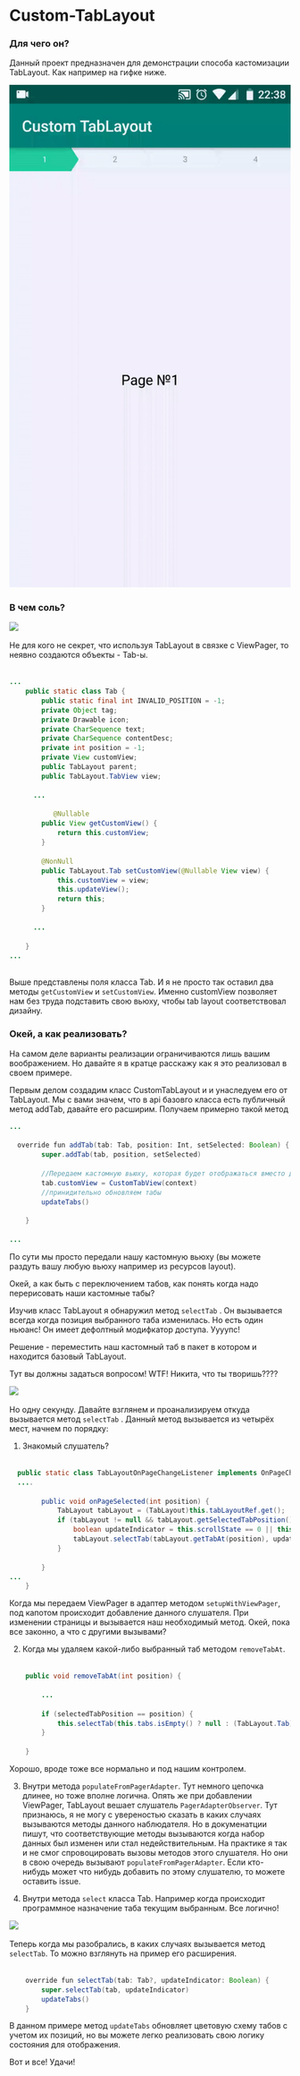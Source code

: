 # Custom-TabLayout

### Для чего он?

Данный проект предназначен для демонстрации способа кастомизации TabLayout.
Как например на гифке ниже.

![](https://github.com/mercuriy94/Custom-TabLayout/blob/master/images/sample.gif?raw=true)

### В чем соль?

![](http://pavon.kz/cache/normal/media/img/gallery/source/1757/1397196341_13958330342959.jpeg)

Не для кого не секрет, что используя TabLayout в связке с ViewPager, то неявно создаются объекты - Tab-ы. 

~~~ java

...
    public static class Tab {
        public static final int INVALID_POSITION = -1;
        private Object tag;
        private Drawable icon;
        private CharSequence text;
        private CharSequence contentDesc;
        private int position = -1;
        private View customView;
        public TabLayout parent;
        public TabLayout.TabView view;
      
      ...
      
           @Nullable
        public View getCustomView() {
            return this.customView;
        }

        @NonNull
        public TabLayout.Tab setCustomView(@Nullable View view) {
            this.customView = view;
            this.updateView();
            return this;
        }
        
      ...
  
    }
...
  
~~~

Выше представлены поля класса Tab. И я не просто так оставил два методы `getCustomView` и `setCustomView`. Именно customView позволяет нам без труда подставить свою вьюху, чтобы tab layout соответствовал дизайну.

### Окей, а как реализовать?

На самом деле варианты реализации ограничиваются лишь вашим воображением. Но давайте я в кратце расскажу как я это реализовал в своем примере.
 
Первым делом создадим класс CustomTabLayout и и унаследуем его от TabLayout. 
Мы с вами значем, что в  api базовго класса есть  публичный метод addTab, давайте его расширим. 
Получаем примерно такой метод 

~~~ java
...
  
  override fun addTab(tab: Tab, position: Int, setSelected: Boolean) {
        super.addTab(tab, position, setSelected)

        //Передаем кастомную вьюху, которая будет отображаться вместо дефолтной
        tab.customView = CustomTabView(context)
        //принидительно обновляем табы
        updateTabs()

    }

...
~~~

По сути мы просто передали нашу кастомную вьюху (вы можете раздуть вашу любую вьюху например из ресурсов layout).

Окей, а как быть с переключением табов, как понять когда надо перерисовать наши кастомные табы?

Изучив класс TabLayout я обнаружил метод `selectTab` . Он вызывается всегда когда позиция выбранного таба изменилась. Но есть один ньюанс! Он имеет дефолтный модифкатор доступа. Уууупс!

Решение -  переместить наш кастомный таб в пакет в котором и находится базовый TabLayout. 

Тут вы должны задаться вопросом! WTF! Никита, что ты творишь????

![](https://alicegellmdia5003.files.wordpress.com/2015/05/what_meme.jpg)

Но одну секунду. Давайте взглянем и проанализируем  откуда вызывается метод  `selectTab` .  Данный метод вызывается из четырёх мест, начнем по порядку: 

1.  Знакомый слушатель?

~~~ java

  public static class TabLayoutOnPageChangeListener implements OnPageChangeListener {
  ....

        public void onPageSelected(int position) {
            TabLayout tabLayout = (TabLayout)this.tabLayoutRef.get();
            if (tabLayout != null && tabLayout.getSelectedTabPosition() != position && position < tabLayout.getTabCount()) {
                boolean updateIndicator = this.scrollState == 0 || this.scrollState == 2 && this.previousScrollState == 0;
                tabLayout.selectTab(tabLayout.getTabAt(position), updateIndicator);
            }

        }
...
    }

~~~

Когда мы передаем ViewPager в адаптер методом  `setupWithViewPager`, под капотом происходит добавление данного слушателя. При изменении страницы и вызывается наш необходимый метод. Окей, пока все законно, а что с другими вызывами?

2. Когда мы удаляем какой-либо выбранный таб методом `removeTabAt`.  

~~~ java

    public void removeTabAt(int position) {

        ...
          
        if (selectedTabPosition == position) {
            this.selectTab(this.tabs.isEmpty() ? null : (TabLayout.Tab)this.tabs.get(Math.max(0, position - 1)));
        }

    }

~~~

Хорошо, вроде тоже все нормально и под нашим контролем.

3.  Внутри метода `populateFromPagerAdapter`.
Тут  немного цепочка длинее, но тоже вполне логична. Опять же при добавлении ViewPager, TabLayout вешает слушатель  `PagerAdapterObserver`. Тут признаюсь, я не могу с увереностью сказать в каких случаях вызываются методы данного наблюдателя. Но в докуменатции пишут, что  соответствующие методы вызываются когда набор данных был изменен или стал недействительным. На практике я так и не смог спровоцировать вызовы методов этого слушателя. Но они в свою очередь вызывают  `populateFromPagerAdapter`. Если кто-нибудь может что нибудь добавить по этому слушателю, то можете оставить issue.

4. Внутри метода `select` класса Tab. Например когда происходит программное назначение таба текущим выбранным. Все логично!

![](http://memesmix.net/media/created/ktk2te.jpg)

Теперь когда мы разобрались, в каких случаях вызывается метод `selectTab`.  То можно взглянуть на пример его расширения. 

~~~ java

    override fun selectTab(tab: Tab?, updateIndicator: Boolean) {
        super.selectTab(tab, updateIndicator)
        updateTabs()
    }

~~~

В  данном примере метод `updateTabs` обновляет цветовую схему табов  с учетом их позиций, но вы можете легко реализовать свою логику состояния для отображения.

Вот и все! Удачи!
